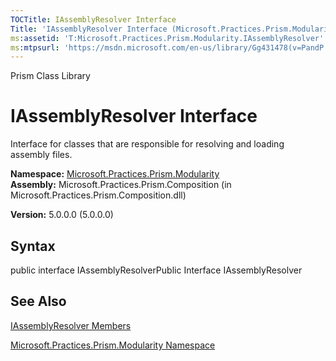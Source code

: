 ```yaml
---
TOCTitle: IAssemblyResolver Interface
Title: 'IAssemblyResolver Interface (Microsoft.Practices.Prism.Modularity)'
ms:assetid: 'T:Microsoft.Practices.Prism.Modularity.IAssemblyResolver'
ms:mtpsurl: 'https://msdn.microsoft.com/en-us/library/Gg431478(v=PandP.50)'
---
```


Prism Class Library

IAssemblyResolver Interface
===========================

Interface for classes that are responsible for resolving and loading assembly files.

**Namespace:** [Microsoft.Practices.Prism.Modularity](https://msdn.microsoft.com/n:microsoft.practices.prism.modularity)
**Assembly:** Microsoft.Practices.Prism.Composition (in Microsoft.Practices.Prism.Composition.dll)

**Version:** 5.0.0.0 (5.0.0.0)

## Syntax


public interface IAssemblyResolverPublic Interface IAssemblyResolver

See Also
--------


[IAssemblyResolver Members](https://msdn.microsoft.com/allmembers.t:microsoft.practices.prism.modularity.iassemblyresolver)

[Microsoft.Practices.Prism.Modularity Namespace](https://msdn.microsoft.com/n:microsoft.practices.prism.modularity)
